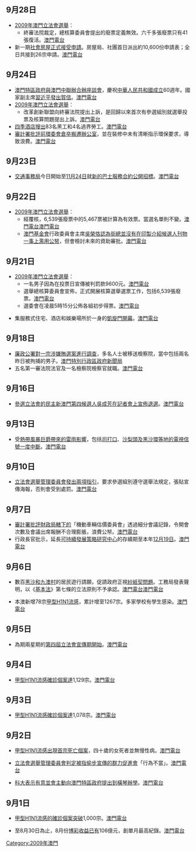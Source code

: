 ## 9月28日

  - [2009年澳門立法會選舉](../Page/2009年澳門立法會選舉.md "wikilink")：
      - 終審法院裁定，總核算委員會提出的廢票定義無效。六千多張廢票只有41張復活。[澳門電台](http://www.tdm.com.mo/c_radio/news/index.php?id=105062)
  - 新一期[社會房屋正式接受申請](https://zh.wikipedia.org/wiki/社會房屋 "wikilink")。房屋局、社團首日派出約10,600份申請表；全日共接到26宗申請。[澳門電台](http://www.tdm.com.mo/c_radio/news/index.php?id=105066)

## 9月24日

  - [澳門特區政府與](https://zh.wikipedia.org/wiki/澳門特區政府 "wikilink")[澳門中聯辦合辦座談會](../Page/中央人民政府駐澳門特別行政區聯絡辦公室.md "wikilink")，慶祝[中華人民共和國成立](https://zh.wikipedia.org/wiki/中華人民共和國 "wikilink")60週年。國家副主席[習近平發出賀信](https://zh.wikipedia.org/wiki/習近平 "wikilink")。[澳門電台](http://www.tdm.com.mo/c_radio/news/index.php?id=104904)
  - [2009年澳門立法會選舉](../Page/2009年澳門立法會選舉.md "wikilink")：
      - 改革創新聯盟向終審法院提出上訴，是回歸以來首次有參選組別就選舉投票及核算問題提出上訴。[澳門電台](http://www.tdm.com.mo/c_radio/news/index.php?id=104919)
  - [四季酒店搜出](https://zh.wikipedia.org/wiki/四季酒店_\(澳門\) "wikilink")83名黑工和4名過界勞工。[澳門電台](http://www.tdm.com.mo/c_radio/news/index.php?id=104928)
  - [審計署批評](../Page/審計署_\(澳門\).md "wikilink")[前環委會倉卒搬遷辦公室](https://zh.wikipedia.org/wiki/環境保護局 "wikilink")，並在裝修中未有清晰指示環保要求，導致浪費。[澳門電台](http://www.tdm.com.mo/c_radio/news/index.php?id=104917)

## 9月23日

  - [交通事務局](../Page/交通事務局.md "wikilink")今日開始至[11月24日](../Page/11月24日.md "wikilink")就[新的巴士服務合約公開招標](../Page/澳門交通.md "wikilink")。[澳門電台](http://www.tdm.com.mo/c_radio/news/index.php?id=104860)

## 9月22日

  - [2009年澳門立法會選舉](../Page/2009年澳門立法會選舉.md "wikilink")：
      - 經覆核，6,539張廢票中的5,467票被計算為有效票。當選名單則不變。[澳門電台](http://www.tdm.com.mo/c_radio/news/index.php?id=104850)[澳門電台](http://www.tdm.com.mo/c_radio/news/index.php?id=104845)
      - [澳門基金會](../Page/澳門基金會.md "wikilink")行政委員會主席[吳榮恪認為](https://zh.wikipedia.org/wiki/吳榮恪 "wikilink")[街總並沒有在印製介紹候選人刊物一事上濫用公帑](https://zh.wikipedia.org/wiki/街總 "wikilink")，但會檢討未來的資助審批。[澳門電台](http://www.tdm.com.mo/c_radio/news/index.php?id=104842)

## 9月21日

  - [2009年澳門立法會選舉](../Page/2009年澳門立法會選舉.md "wikilink")：
      - 一名男子因為在投票日宣傳被判罰款9600元。[澳門電台](http://www.tdm.com.mo/c_radio/news/index.php?id=104807)　
      - 選舉總核算委員會宣佈，正式開展核算選舉選票工作，包括6,539張廢票。[澳門電台](http://www.tdm.com.mo/c_radio/news/index.php?id=104790)
      - 選委會在凌晨5時15分公佈各組初步得票。[澳門電台](http://www.tdm.com.mo/c_radio/news/index.php?id=104781)

<!-- end list -->

  - 集服務式住宅、酒店和娛樂場所於一身的[凱旋門開幕](https://zh.wikipedia.org/wiki/凱旋門_\(澳門\) "wikilink")。[澳門電台](http://www.tdm.com.mo/c_radio/news/index.php?id=104806)

## 9月18日

  - [廉政公署對](../Page/廉政公署_\(澳門\).md "wikilink")[一宗涉嫌賄選案進行調查](../Page/2009年澳門立法會選舉.md "wikilink")，多名人士被移送檢察院，當中包括兩名昨日被拘捕的男子。[澳門特別行政區政府新聞局](http://www.gcs.gov.mo/showNews.php?PageLang=C&DataUcn=39855&Member=0)
  - 五名第一審法院法官及一名檢察院檢察官就職。[澳門電台](http://www.tdm.com.mo/c_radio/news/index.php?id=104658)

## 9月16日

  - [參選立法會的](../Page/2009年澳門立法會選舉.md "wikilink")[民主新澳門第四候選人吳成芳在記者會上宣佈退選](https://zh.wikipedia.org/wiki/民主新澳門 "wikilink")。[澳門電台](http://www.tdm.com.mo/c_radio/news/index.php?id=104573)

## 9月13日

  - 受[熱帶風暴巨爵帶來的雷雨影響](https://zh.wikipedia.org/wiki/熱帶風暴柯普_\(2009年\) "wikilink")，包括[司打口](https://zh.wikipedia.org/wiki/司打口 "wikilink")、[沙梨頭及](https://zh.wikipedia.org/wiki/沙梨頭 "wikilink")[黑沙環等地的電視信號一度中斷](https://zh.wikipedia.org/wiki/黑沙環 "wikilink")。[澳門電台](http://www.tdm.com.mo/c_radio/news/index.php?id=104409)

## 9月10日

  - [立法會選舉管理委員會發出兩項指引](../Page/2009年澳門立法會選舉.md "wikilink")，要求參選組別遵守選舉法規定，張貼宣傳海報，否則會受到處罰。[澳門電台](http://www.tdm.com.mo/c_radio/news/index.php?id=104304)

## 9月7日

  - [審計署批評](../Page/審計署_\(澳門\).md "wikilink")[財政局轄下的](https://zh.wikipedia.org/wiki/澳門財政局 "wikilink")「機動車輛估價委員會」透過細分會議記錄，令開會次數及會議出席報酬不合理膨脹，浪費公帑。[澳門電台](http://www.tdm.com.mo/c_radio/news/index.php?id=104194)
  - 行政長官批示，延長[可持續發展策略研究中心](../Page/可持續發展策略研究中心.md "wikilink")的存續期至本年[12月19日](../Page/12月19日.md "wikilink")。[澳門電台](http://www.tdm.com.mo/c_radio/news/index.php?id=104176)

## 9月6日

  - 數百[黑沙和](https://zh.wikipedia.org/wiki/黑沙村 "wikilink")[九澳村](../Page/九澳村.md "wikilink")的居民遊行請願，促請政府正視[紗紙契問題](../Page/紗紙契_\(澳門\).md "wikilink")。工務局發表聲明，以《[基本法](../Page/基本法.md "wikilink")》第七條的立法原則不予承認。[澳門電台](http://www.tdm.com.mo/c_radio/news/index.php?id=104160)[澳門電台](http://www.tdm.com.mo/c_radio/news/index.php?id=104162)

<!-- end list -->

  - 本澳新增78宗[甲型H1N1流感](https://zh.wikipedia.org/wiki/甲型H1N1流感 "wikilink")，累計增至1267宗。多家學校有學生感染。[澳門電台](http://www.tdm.com.mo/c_radio/news/index.php?id=104169)

## 9月5日

  - 為期兩星期的[第四屆立法會宣傳期開始](../Page/2009年澳門立法會選舉.md "wikilink")。[澳門電台](http://www.tdm.com.mo/c_radio/news/index.php?id=104119)

## 9月4日

  - [甲型H1N1流感確診個案達](https://zh.wikipedia.org/wiki/甲型H1N1流感 "wikilink")1,129宗。[澳門電台](http://www.tdm.com.mo/c_radio/news/index.php?id=104110)

## 9月3日

  - [甲型H1N1流感確診個案達](https://zh.wikipedia.org/wiki/甲型H1N1流感 "wikilink")1,078宗。[澳門電台](http://www.tdm.com.mo/c_radio/news/index.php?id=104063)

## 9月2日

  - [甲型H1N1流感出現首宗死亡個案](https://zh.wikipedia.org/wiki/甲型H1N1流感 "wikilink")，四十歲的女死者並無慢性病。[澳門電台](http://www.tdm.com.mo/c_radio/news/index.php?id=104026)

<!-- end list -->

  - [立法會選舉管理委員會判定被指偷步宣傳的群力促進會](../Page/2009年澳門立法會選舉.md "wikilink")「行為不當」。[澳門電台](http://www.tdm.com.mo/c_radio/news/index.php?id=104027)

<!-- end list -->

  - [科大表示有意並會主動向澳門特區政府提出到](../Page/澳門科技大學.md "wikilink")[橫琴辦學](https://zh.wikipedia.org/wiki/橫琴 "wikilink")。[澳門電台](http://www.tdm.com.mo/c_radio/news/index.php?id=104012)

## 9月1日

  - [甲型H1N1流感的確診個案突破](https://zh.wikipedia.org/wiki/甲型H1N1流感 "wikilink")1,000宗。[澳門電台](http://www.tdm.com.mo/c_radio/news/index.php?id=103992)

<!-- end list -->

  - 至8月30日為止，8月份[博彩收益已有](../Page/澳門博彩業.md "wikilink")106億元，創單月最高紀錄。[澳門電台](http://www.tdm.com.mo/c_radio/news/index.php?id=103971)

[Category:2009年澳門](https://zh.wikipedia.org/wiki/Category:2009年澳門 "wikilink")